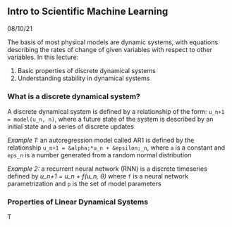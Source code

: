 ## Intro to Scientific Machine Learning
08/10/21

The basis of most physical models are dynamic systems, with equations describing the rates of change of given variables with respect to other variables. In this lecture:
1. Basic properties of discrete dynamical systems
2. Understanding stability in dynamical systems

### What is a discrete dynamical system?
A discrete dynamical system is defined by a relationship of the form: `u_n+1 = model(u_n, n)`, where a future state of the system is described by an initial state and a series of discrete updates

*Example 1:* an autoregression model called AR1 is defined by the relationship `u_n+1 = &alpha;*u_n + &epsilon;_n`, where `a` is a constant and `eps_n` is a number generated from a random normal distribution

*Example 2:* a recurrent neural network (RNN) is a discrete timeseries defined by *u_n+1 = u_n + f(u_n, &theta;)* where `f` is a neural network parametrization and `p` is the set of model parameters

### Properties of Linear Dynamical Systems
T
